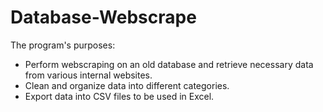 # Database-Webscrape

The program's purposes:
* Perform webscraping on an old database and retrieve necessary data from various internal websites.
* Clean and organize data into different categories.
* Export data into CSV files to be used in Excel.

